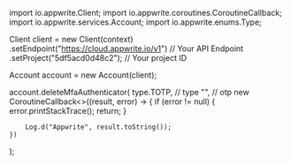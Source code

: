 import io.appwrite.Client;
import io.appwrite.coroutines.CoroutineCallback;
import io.appwrite.services.Account;
import io.appwrite.enums.Type;

Client client = new Client(context)
    .setEndpoint("https://cloud.appwrite.io/v1") // Your API Endpoint
    .setProject("5df5acd0d48c2"); // Your project ID

Account account = new Account(client);

account.deleteMfaAuthenticator(
    type.TOTP, // type 
    "<OTP>", // otp 
    new CoroutineCallback<>((result, error) -> {
        if (error != null) {
            error.printStackTrace();
            return;
        }

        Log.d("Appwrite", result.toString());
    })
);

